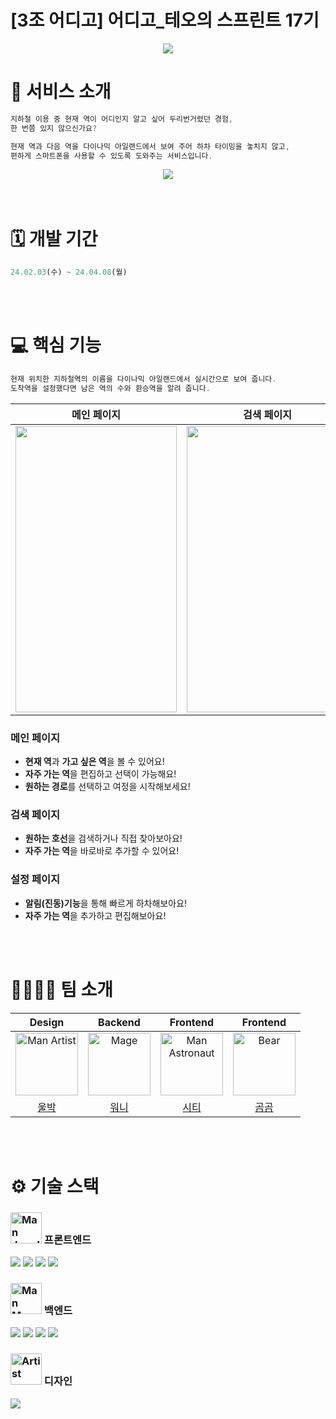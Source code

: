 # [3조 어디고] 어디고_테오의 스프린트 17기

<div align="middle">
  <img src="https://github.com/O-digo/odigo/assets/11751089/59423d7b-8436-4e4d-a29c-454b1a671631">
</div>

# 💼 서비스 소개
```jsx
지하철 이용 중 현재 역이 어디인지 알고 싶어 두리번거렸던 경험,
한 번쯤 있지 않으신가요?

현재 역과 다음 역을 다이나믹 아일랜드에서 보여 주어 하차 타이밍을 놓치지 않고,
편하게 스마트폰을 사용할 수 있도록 도와주는 서비스입니다.
```

<div align="middle">
  <img src="https://github.com/O-digo/odigo/assets/11751089/89ad244e-ea4b-49c1-a8d8-bb2cedb846b2">
</div>

<br >
<br >

# 🗓️ 개발 기간

```jsx
24.02.03(수) ~ 24.04.08(월)
```

<br >
<br >

# 💻 핵심 기능

```jsx
현재 위치한 지하철역의 이름을 다이나믹 아일랜드에서 실시간으로 보여 줍니다.
도착역을 설정했다면 남은 역의 수와 환승역을 알려 줍니다.
```
|                **메인 페이지**           |     **검색 페이지**   |     **설정 페이지**     |
| :----------------------------------: | :--------------: | :--------------: |
| <img src="https://github.com/O-digo/odigo/assets/11751089/d82b31ce-b6db-4764-81d7-d607b2546f8e" width=258 height=458>| <img src="https://github.com/O-digo/odigo/assets/11751089/62911dfa-e0ac-47df-ab8e-8a61d6691930" width=258 height=458> | <img src="https://github.com/O-digo/odigo/assets/11751089/08e64e3a-6d25-4f0a-bb45-3d6d662f66fb" width=258 height=458> | 


### 메인 페이지
- **현재 역**과 **가고 싶은 역**을 볼 수 있어요!
- **자주 가는 역**을 편집하고 선택이 가능해요!
- **원하는 경로**를 선택하고 여정을 시작해보세요!

### 검색 페이지
- **원하는 호선**을 검색하거나 직접 찾아보아요!
- **자주 가는 역**을 바로바로 추가할 수 있어요!

### 설정 페이지
- **알림(진동)기능**을 통해 빠르게 하차해보아요!
- **자주 가는 역**을 추가하고 편집해보아요!

<br >
<br >

# 👨‍👩‍👧‍👦 팀 소개
|                Design                |     Backend      |     Frontend     |     Frontend     |
| :----------------------------------: | :--------------: | :--------------: | :--------------: |
|<img src="https://raw.githubusercontent.com/Tarikul-Islam-Anik/Animated-Fluent-Emojis/master/Emojis/People/Man%20Artist.png" alt="Man Artist" width="100" height="100" />|<img src="https://raw.githubusercontent.com/Tarikul-Islam-Anik/Animated-Fluent-Emojis/master/Emojis/People/Mage.png" alt="Mage" width="100" height="100" />|<img src="https://raw.githubusercontent.com/Tarikul-Islam-Anik/Animated-Fluent-Emojis/master/Emojis/People/Man%20Astronaut.png" alt="Man Astronaut" width="100" height="100" />|<img src="https://raw.githubusercontent.com/Tarikul-Islam-Anik/Animated-Fluent-Emojis/master/Emojis/Animals/Bear.png" alt="Bear" width="100" height="100" />|
| [울박](https://github.com/yohanux) | [워니](https://github.com/hyew-kim) | [시티](https://github.com/twoong01) | [곰곰](https://github.com/redcontroller) |
<br>
<br>

# ⚙️ 기술 스택

### <img src="https://raw.githubusercontent.com/Tarikul-Islam-Anik/Animated-Fluent-Emojis/master/Emojis/People/Man%20Juggling.png" alt="Man Juggling" width="50" height="50" /> 프론트엔드
<div align="left">
  <img src="https://img.shields.io/badge/React_Native-20232A?style=for-the-badge&logo=react&logoColor=61DAFB">
  <img src="https://img.shields.io/badge/Expo-000020?style=for-the-badge&logo=Expo&logoColor=white">
  <img src="https://img.shields.io/badge/styled--components-DB7093?style=for-the-badge&logo=styled-components&logoColor=white">
  <img src="https://img.shields.io/badge/ZUSTAND-20232A?style=for-the-badge&logo=zustand&logoColor=61DAFB">
</div>

### <img src="https://raw.githubusercontent.com/Tarikul-Islam-Anik/Animated-Fluent-Emojis/master/Emojis/People/Man%20Mage.png" alt="Man Mage" width="50" height="50" /> 백엔드
<div align="left">
  <img src="https://img.shields.io/badge/Spring Boot-6DB33F?style=for-the-badge&logo=springboot&logoColor=white">
  <img src="https://img.shields.io/badge/Gradle-02303A.svg?style=for-the-badge&logo=Gradle&logoColor=white">
  <img src="https://img.shields.io/badge/Heroku-430098?style=for-the-badge&logo=heroku&logoColor=white">
  <img src="https://img.shields.io/badge/MyBatis-430098?style=for-the-badge&logo=mybatis&logoColor=white">
</div>

### <img src="https://raw.githubusercontent.com/Tarikul-Islam-Anik/Animated-Fluent-Emojis/master/Emojis/People/Artist.png" alt="Artist" width="50" height="50" /> 디자인
<div align="left">
  <img src="https://img.shields.io/badge/Figma-F24E1E?style=for-the-badge&logo=Figma&logoColor=white">
</div>

<br/>
<br/>
